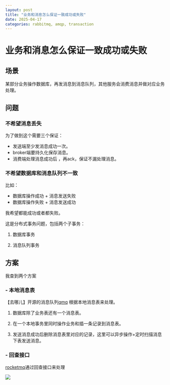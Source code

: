 ```yaml
---
layout: post
title: "业务和消息怎么保证一致成功或失败"
date: 2025-04-17
categories: rabbitmq, amqp, transaction
---
```


# 业务和消息怎么保证一致成功或失败

## 场景

某部分业务操作数据库，再发消息到消息队列，其他服务会消费消息并做对应业务处理。

## 问题

### 不希望消息丢失

为了做到这个需要三个保证：

- 发送端至少发消息成功一次。
- broker端要持久化保存消息。
- 消费端处理消息成功后 ，再ack，保证不漏处理消息。

### 不希望数据库和消息队列不一致

比如：

- 数据库操作成功 + 消息发送失败
- 数据库操作失败 + 消息发送成功

我希望都能成功或者都失败。

这是分布式事务问题，包括两个子事务：

1. 数据库事务 

2. 消息队列事务

## 方案

我查到两个方案

### - 本地消息表

【去哪儿】开源的消息队列[qmq](https://github.com/qunarcorp/qmq/blob/master/docs/cn/transaction.md) 根据本地消息表来处理。

1. 数据库除了业务表还有一个消息表。

2. 在一个本地事务里同时操作业务和插一条记录到消息表。

3. 发送消息成功后删除消息表里对应的记录，这里可以异步操作+定时扫描消息下表发送消息。

### - 回查接口

[rocketmq](https://rocketmq.apache.org/zh/docs/featureBehavior/04transactionmessage)通过回查接口来处理

![](https://rocketmq.apache.org/zh/assets/images/transflow-0b07236d124ddb814aeaf5f6b5f3f72c.png)
